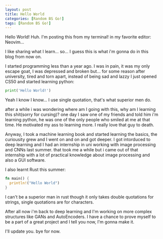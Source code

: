 ```yaml
---
layout: post
title: Hello World
categories: [Random BS Go!]
tags: [Random BS Go!]
---
```

Hello World! Huh. I'm posting this from my terminal! in my favorite editor: Neovim...

I like sharing what I learn... so... I guess this is what i'm gonna do in this blog from now on.

I started programming less than a year ago. I was in pain, it was my only escape goat, I was depressed and broken but... for some reason after university, tired and torn apart, instead of being sad and lazzy I just opened CS50 and started learning python:

```python
print('Hello World!')
```
Yeah I know I know... I use single quotation, that's what superior men do. 

after a while i was wondering where am I going with this, why am I learning this shit(sorry for cursing)? one day I saw one of my friends and told him i'm learning python, he was one of the only people who smiled at me at that time. He motivated my ass to learning more. I really love that guy to death.

Anyway, I took a machine learning book and started learning the basics, the curiousity grew and I went on and on and got deeper. I got intorduced to deep learning and I had an internship in uni working with image processing and CNNs last summer. that took me a while but i came out of that internship with a lot of practical knowledge about image processing and also a GUI software.

I also learnt Rust this summer:
```rust
fn main() {
  println!("Hello World")
}
```

I can't be a superior man in rust though it only takes double quotations for strings, single quotations are for characters.

After all now i'm back to deep learning and I'm working on more complex structures like GANs and AutoEncoders. I have a chance to prove myself to be a part of a great project and I tell you now, I'm gonna make it.

I'll update you. bye for now.
